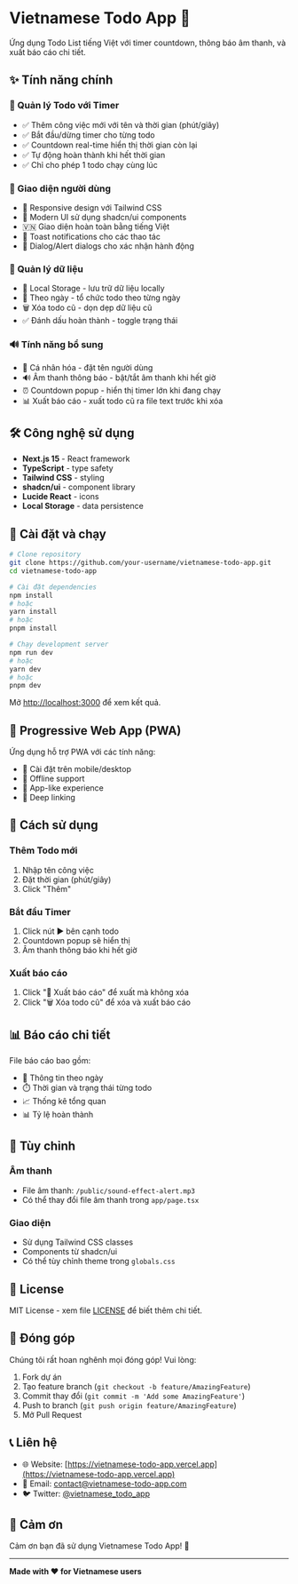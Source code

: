 # Vietnamese Todo App 🚀

Ứng dụng Todo List tiếng Việt với timer countdown, thông báo âm thanh, và xuất báo cáo chi tiết.

## ✨ Tính năng chính

### 🎯 Quản lý Todo với Timer
- ✅ Thêm công việc mới với tên và thời gian (phút/giây)
- ✅ Bắt đầu/dừng timer cho từng todo
- ✅ Countdown real-time hiển thị thời gian còn lại
- ✅ Tự động hoàn thành khi hết thời gian
- ✅ Chỉ cho phép 1 todo chạy cùng lúc

### 🎨 Giao diện người dùng
- 📱 Responsive design với Tailwind CSS
- 🎨 Modern UI sử dụng shadcn/ui components
- 🇻🇳 Giao diện hoàn toàn bằng tiếng Việt
- 🔔 Toast notifications cho các thao tác
- 💬 Dialog/Alert dialogs cho xác nhận hành động

### 💾 Quản lý dữ liệu
- 💾 Local Storage - lưu trữ dữ liệu locally
- 📅 Theo ngày - tổ chức todo theo từng ngày
- 🗑️ Xóa todo cũ - dọn dẹp dữ liệu cũ
- ✅ Đánh dấu hoàn thành - toggle trạng thái

### 🔊 Tính năng bổ sung
- 👤 Cá nhân hóa - đặt tên người dùng
- 🔊 Âm thanh thông báo - bật/tắt âm thanh khi hết giờ
- ⏰ Countdown popup - hiển thị timer lớn khi đang chạy
- 📊 Xuất báo cáo - xuất todo cũ ra file text trước khi xóa

## 🛠️ Công nghệ sử dụng

- **Next.js 15** - React framework
- **TypeScript** - type safety
- **Tailwind CSS** - styling
- **shadcn/ui** - component library
- **Lucide React** - icons
- **Local Storage** - data persistence

## 🚀 Cài đặt và chạy

```bash
# Clone repository
git clone https://github.com/your-username/vietnamese-todo-app.git
cd vietnamese-todo-app

# Cài đặt dependencies
npm install
# hoặc
yarn install
# hoặc
pnpm install

# Chạy development server
npm run dev
# hoặc
yarn dev
# hoặc
pnpm dev
```

Mở [http://localhost:3000](http://localhost:3000) để xem kết quả.

## 📱 Progressive Web App (PWA)

Ứng dụng hỗ trợ PWA với các tính năng:
- 📱 Cài đặt trên mobile/desktop
- 🔄 Offline support
- 📱 App-like experience
- 🔗 Deep linking

## 🎯 Cách sử dụng

### Thêm Todo mới
1. Nhập tên công việc
2. Đặt thời gian (phút/giây)
3. Click "Thêm"

### Bắt đầu Timer
1. Click nút ▶️ bên cạnh todo
2. Countdown popup sẽ hiển thị
3. Âm thanh thông báo khi hết giờ

### Xuất báo cáo
1. Click "📄 Xuất báo cáo" để xuất mà không xóa
2. Click "🗑️ Xóa todo cũ" để xóa và xuất báo cáo

## 📊 Báo cáo chi tiết

File báo cáo bao gồm:
- 📅 Thông tin theo ngày
- ⏱️ Thời gian và trạng thái từng todo
- 📈 Thống kê tổng quan
- 📊 Tỷ lệ hoàn thành

## 🔧 Tùy chỉnh

### Âm thanh
- File âm thanh: `/public/sound-effect-alert.mp3`
- Có thể thay đổi file âm thanh trong `app/page.tsx`

### Giao diện
- Sử dụng Tailwind CSS classes
- Components từ shadcn/ui
- Có thể tùy chỉnh theme trong `globals.css`

## 📄 License

MIT License - xem file [LICENSE](LICENSE) để biết thêm chi tiết.

## 🤝 Đóng góp

Chúng tôi rất hoan nghênh mọi đóng góp! Vui lòng:

1. Fork dự án
2. Tạo feature branch (`git checkout -b feature/AmazingFeature`)
3. Commit thay đổi (`git commit -m 'Add some AmazingFeature'`)
4. Push to branch (`git push origin feature/AmazingFeature`)
5. Mở Pull Request

## 📞 Liên hệ

- 🌐 Website: [https://vietnamese-todo-app.vercel.app](https://vietnamese-todo-app.vercel.app)
- 📧 Email: contact@vietnamese-todo-app.com
- 🐦 Twitter: [@vietnamese_todo_app](https://twitter.com/vietnamese_todo_app)

## 🙏 Cảm ơn

Cảm ơn bạn đã sử dụng Vietnamese Todo App! 🎉

---

**Made with ❤️ for Vietnamese users**
